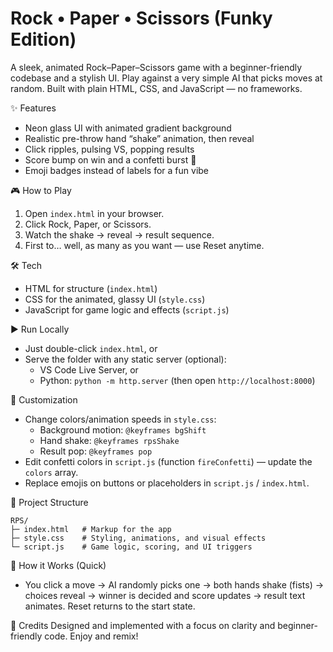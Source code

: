 Rock • Paper • Scissors (Funky Edition)
======================================

A sleek, animated Rock–Paper–Scissors game with a beginner-friendly codebase and a stylish UI. Play against a very simple AI that picks moves at random. Built with plain HTML, CSS, and JavaScript — no frameworks.

✨ Features
- Neon glass UI with animated gradient background
- Realistic pre-throw hand “shake” animation, then reveal
- Click ripples, pulsing VS, popping results
- Score bump on win and a confetti burst 🎉
- Emoji badges instead of labels for a fun vibe

🎮 How to Play
1. Open `index.html` in your browser.
2. Click Rock, Paper, or Scissors.
3. Watch the shake → reveal → result sequence.
4. First to… well, as many as you want — use Reset anytime.

🛠️ Tech
- HTML for structure (`index.html`)
- CSS for the animated, glassy UI (`style.css`)
- JavaScript for game logic and effects (`script.js`)

▶️ Run Locally
- Just double-click `index.html`, or
- Serve the folder with any static server (optional):
  - VS Code Live Server, or
  - Python: `python -m http.server` (then open `http://localhost:8000`)

🧩 Customization
- Change colors/animation speeds in `style.css`:
  - Background motion: `@keyframes bgShift`
  - Hand shake: `@keyframes rpsShake`
  - Result pop: `@keyframes pop`
- Edit confetti colors in `script.js` (function `fireConfetti`) — update the `colors` array.
- Replace emojis on buttons or placeholders in `script.js` / `index.html`.

📁 Project Structure
```
RPS/
├─ index.html   # Markup for the app
├─ style.css    # Styling, animations, and visual effects
└─ script.js    # Game logic, scoring, and UI triggers
```

🧠 How it Works (Quick)
- You click a move → AI randomly picks one → both hands shake (fists) → choices reveal → winner is decided and score updates → result text animates. Reset returns to the start state.

🙌 Credits
Designed and implemented with a focus on clarity and beginner-friendly code. Enjoy and remix!


